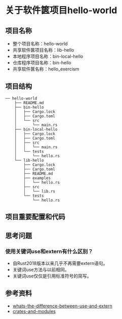 # 关于软件篋项目hello-world

## 项目名称

- 整个项目名称：hello-world
- 共享软件篋项目名称：lib-hello
- 本地程序项目名称：bin-local-hello
- 仓库程序项目名称：bin-hello
- 共享软件篋名称：hello_exercism


## 项目结构

```
── hello-world
    ├── README.md
    ├── bin-hello
    │   ├── Cargo.lock
    │   ├── Cargo.toml
    │   └── src
    │       └── main.rs
    ├── bin-local-hello
    │   ├── Cargo.lock
    │   ├── Cargo.toml
    │   ├── src
    │   │   └── main.rs
    │   └── tests
    │       └── hello.rs
    └── lib-hello
        ├── Cargo.lock
        ├── Cargo.toml
        ├── README.md
        ├── examples
        │   └── hello.rs
        ├── src
        │   └── lib.rs
        └── tests
            └── hello.rs
```

## 项目重要配置和代码

## 思考问题
### 使用关键词use和extern有什么区别？
- 自Rust2018版本以来几乎不再需要extern语句。
- 关键词use方法与以前相同。
- 关键词use仅仅是引用标准符号的简写。

## 参考资料
- [whats-the-difference-between-use-and-extern](https://stackoverflow.com/questions/29403920/whats-the-difference-between-use-and-extern)
- [crates-and-modules](https://doc.rust-lang.org/1.0.0-alpha.2/book/crates-and-modules.html)